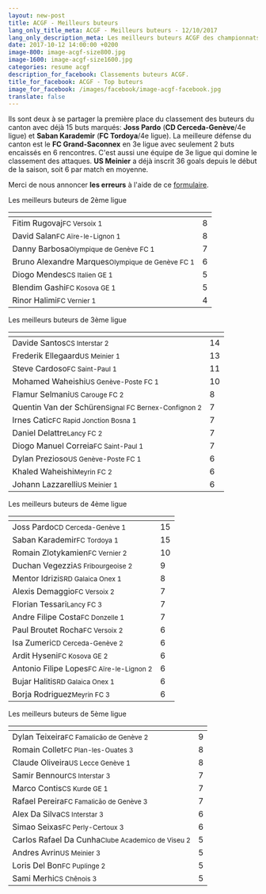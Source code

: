 ```yaml
---
layout: new-post
title: ACGF - Meilleurs buteurs
lang_only_title_meta: ACGF - Meilleurs buteurs - 12/10/2017
lang_only_description_meta: Les meilleurs buteurs ACGF des championnats de football amateur de la 2e à la 5e ligue - 12/10/2017
date: 2017-10-12 14:00:00 +0200
image-800: image-acgf-size800.jpg
image-1600: image-acgf-size1600.jpg
categories: resume acgf
description_for_facebook: Classements buteurs ACGF.
title_for_facebook: ACGF - Top buteurs
image_for_facebook: /images/facebook/image-acgf-facebook.jpg
translate: false
---
```

Ils sont deux à se partager la première place du classement des buteurs du canton avec déjà 15 buts marqués: __Joss Pardo__ (__CD Cerceda-Genève__/4e ligue) et __Saban Karademir__ (__FC Tordoya__/4e ligue). La meilleure défense du canton est le __FC Grand-Saconnex__ en 3e ligue avec seulement 2 buts encaissés en 6 rencontres. C'est aussi une équipe de 3e ligue qui domine le classement des attaques. __US Meinier__ a déjà inscrit 36 goals depuis le début de la saison, soit 6 par match en moyenne.

Merci de nous annoncer <b>les erreurs</b> à l'aide de ce <a href="/formulaire-report-erreur" title="Signaler une erreur ou un problème">formulaire</a>.

Les meilleurs buteurs de 2ème ligue

<table class="table"><thead><tr><th><i class="fa fa-male"></i></th><th><i class="fa fa-futbol-o"></i></th></tr></thead><tbody><tr><td>Fitim Rugovaj<span class='d-block team-name'><small>FC Versoix 1</small></span></td><td>8</td></tr><tr><td>David Salan<span class='d-block team-name'><small>FC Aïre-le-Lignon 1</small></span></td><td>8</td></tr><tr><td>Danny Barbosa<span class='d-block team-name'><small>Olympique de Genève FC 1</small></span></td><td>7</td></tr><tr><td>Bruno Alexandre Marques<span class='d-block team-name'><small>Olympique de Genève FC 1</small></span></td><td>6</td></tr><tr><td>Diogo Mendes<span class='d-block team-name'><small>CS Italien GE 1</small></span></td><td>5</td></tr><tr><td>Blendim Gashi<span class='d-block team-name'><small>FC Kosova GE 1</small></span></td><td>5</td></tr><tr><td>Rinor Halimi<span class='d-block team-name'><small>FC Vernier 1</small></span></td><td>4</td></tr></tbody></table>

Les meilleurs buteurs de 3ème ligue

<table class="table"><thead><tr><th><i class="fa fa-male"></i></th><th><i class="fa fa-futbol-o"></i></th></tr></thead><tbody><tr><td>Davide Santos<span class='d-block team-name'><small>CS Interstar 2</small></span></td><td>14</td></tr><tr><td>Frederik Ellegaard<span class='d-block team-name'><small>US Meinier 1</small></span></td><td>13</td></tr><tr><td>Steve Cardoso<span class='d-block team-name'><small>FC Saint-Paul 1</small></span></td><td>11</td></tr><tr><td>Mohamed Waheishi<span class='d-block team-name'><small>US Genève-Poste FC 1</small></span></td><td>10</td></tr><tr><td>Flamur Selmani<span class='d-block team-name'><small>US Carouge FC 2</small></span></td><td>8</td></tr><tr><td>Quentin Van der Schüren<span class='d-block team-name'><small>Signal FC Bernex-Confignon 2</small></span></td><td>7</td></tr><tr><td>Irnes Catic<span class='d-block team-name'><small>FC Rapid Jonction Bosna 1</small></span></td><td>7</td></tr><tr><td>Daniel Delattre<span class='d-block team-name'><small>Lancy FC 2</small></span></td><td>7</td></tr><tr><td>Diogo Manuel Correia<span class='d-block team-name'><small>FC Saint-Paul 1</small></span></td><td>7</td></tr><tr><td>Dylan Prezioso<span class='d-block team-name'><small>US Genève-Poste FC 1</small></span></td><td>6</td></tr><tr><td>Khaled Waheishi<span class='d-block team-name'><small>Meyrin FC 2</small></span></td><td>6</td></tr><tr><td>Johann Lazzarelli<span class='d-block team-name'><small>US Meinier 1</small></span></td><td>6</td></tr></tbody></table>

Les meilleurs buteurs de 4ème ligue

<table class="table"><thead><tr><th><i class="fa fa-male"></i></th><th><i class="fa fa-futbol-o"></i></th></tr></thead><tbody><tr><td>Joss Pardo<span class='d-block team-name'><small>CD Cerceda-Genève 1</small></span></td><td>15</td></tr><tr><td>Saban Karademir<span class='d-block team-name'><small>FC Tordoya 1</small></span></td><td>15</td></tr><tr><td>Romain Zlotykamien<span class='d-block team-name'><small>FC Vernier 2</small></span></td><td>10</td></tr><tr><td>Duchan Vegezzi<span class='d-block team-name'><small>AS Fribourgeoise 2</small></span></td><td>9</td></tr><tr><td>Mentor Idrizi<span class='d-block team-name'><small>SRD Galaica Onex 1</small></span></td><td>8</td></tr><tr><td>Alexis Demaggio<span class='d-block team-name'><small>FC Versoix 2</small></span></td><td>7</td></tr><tr><td>Florian Tessari<span class='d-block team-name'><small>Lancy FC 3</small></span></td><td>7</td></tr><tr><td>Andre Filipe Costa<span class='d-block team-name'><small>FC Donzelle 1</small></span></td><td>7</td></tr><tr><td>Paul Broutet Rocha<span class='d-block team-name'><small>FC Versoix 2</small></span></td><td>6</td></tr><tr><td>Isa Zumeri<span class='d-block team-name'><small>CD Cerceda-Genève 2</small></span></td><td>6</td></tr><tr><td>Ardit Hyseni<span class='d-block team-name'><small>FC Kosova GE 2</small></span></td><td>6</td></tr><tr><td>Antonio Filipe Lopes<span class='d-block team-name'><small>FC Aïre-le-Lignon 2</small></span></td><td>6</td></tr><tr><td>Bujar Haliti<span class='d-block team-name'><small>SRD Galaica Onex 1</small></span></td><td>6</td></tr><tr><td>Borja Rodriguez<span class='d-block team-name'><small>Meyrin FC 3</small></span></td><td>6</td></tr></tbody></table>

Les meilleurs buteurs de 5ème ligue

<table class="table"><thead><tr><th><i class="fa fa-male"></i></th><th><i class="fa fa-futbol-o"></i></th></tr></thead><tbody><tr><td>Dylan Teixeira<span class='d-block team-name'><small>FC Famalicão de Genève 2</small></span></td><td>9</td></tr><tr><td>Romain Collet<span class='d-block team-name'><small>FC Plan-les-Ouates 3</small></span></td><td>8</td></tr><tr><td>Claude Oliveira<span class='d-block team-name'><small>US Lecce Genève 1</small></span></td><td>8</td></tr><tr><td>Samir Bennour<span class='d-block team-name'><small>CS Interstar 3</small></span></td><td>7</td></tr><tr><td>Marco Contis<span class='d-block team-name'><small>CS Kurde GE 1</small></span></td><td>7</td></tr><tr><td>Rafael Pereira<span class='d-block team-name'><small>FC Famalicão de Genève 3</small></span></td><td>7</td></tr><tr><td>Alex Da Silva<span class='d-block team-name'><small>CS Interstar 3</small></span></td><td>6</td></tr><tr><td>Simao Seixas<span class='d-block team-name'><small>FC Perly-Certoux 3</small></span></td><td>6</td></tr><tr><td>Carlos Rafael Da Cunha<span class='d-block team-name'><small>Clube Academico de Viseu 2</small></span></td><td>5</td></tr><tr><td>Andres Avrin<span class='d-block team-name'><small>US Meinier 3</small></span></td><td>5</td></tr><tr><td>Loris Del Bon<span class='d-block team-name'><small>FC Puplinge 2</small></span></td><td>5</td></tr><tr><td>Sami Merhi<span class='d-block team-name'><small>CS Chênois 3</small></span></td><td>5</td></tr></tbody></table>


